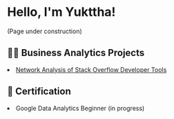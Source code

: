 <!DOCTYPE html>
<html lang="en">
  
  <head>
      <meta name="google-site-verification" content="DvWw9i2KXk781rQ6MUAHCqICL7C7vi09zQaYT1Xgof8" />
  </head>
  
  <body>
    <h1>Hello, I'm Yukttha! </h1>
    <p> (Page under construction) </p>
  
  <h2>👩‍💻 Business Analytics Projects</h2>
        <li><a href="https://github.com/Yukttha/Stack-Overflow_Developer-Tools_Analysis.git"> Network Analysis of Stack Overflow Developer Tools </a> </li>
  
  <h2>📄 Certification</h2>
  <li>Google Data Analytics Beginner (in progress)


  </body>
</html>

<!--
**Yukttha/Yukttha** is a ✨ _special_ ✨ repository because its `README.md` (this file) appears on your GitHub profile.

Here are some ideas to get you started:

- 🔭 I’m currently working on ...
- 🌱 I’m currently learning ...
- 👯 I’m looking to collaborate on ...
- 🤔 I’m looking for help with ...
- 💬 Ask me about ...
- 📫 How to reach me: ...
- 😄 Pronouns: ...
- ⚡ Fun fact: ...
-->

